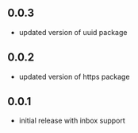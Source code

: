 ## 0.0.3

- updated version of uuid package

## 0.0.2

- updated version of https package

## 0.0.1

- initial release with inbox support
